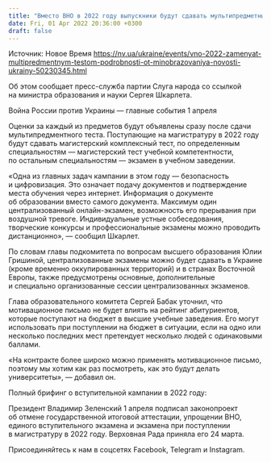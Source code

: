 ```yaml
---
title: "Вместо ВНО в 2022 году выпускники будут сдавать мультипредметный тест — Шкарлет"
date: Fri, 01 Apr 2022 20:36:00 +0300
draft: false
---
```

Источник: Новое Время https://nv.ua/ukraine/events/vno-2022-zamenyat-multipredmentnym-testom-podrobnosti-ot-minobrazovaniya-novosti-ukrainy-50230345.html


Об этом сообщает пресс-служба партии Слуга народа со ссылкой на министра образования и науки Сергея Шкарлета.

Война России против Украины — главные события 1 апреля

Оценки за каждый из предметов будут объявлены сразу после сдачи мультипредментного теста. Поступающие на магистратуру в 2022 году будут сдавать магистерский комплексный тест, по определенным специальностям — магистерский тест учебной компетентности, по остальным специальностям — экзамен в учебном заведении.

«Одна из главных задач кампании в этом году — безопасность и цифровизация. Это означает подачу документов и подтверждение места обучения через интернет. Информация о документе об образовании вместо самого документа. Максимум один централизованный онлайн-экзамен, возможность его прерывания при воздушной тревоге. Индивидуальные устные собеседования, творческие конкурсы и профессиональные экзамены можно проводить дистанционно», — сообщил Шкарлет.

По словам главы подкомитета по вопросам высшего образования Юлии Гришиной, централизованные экзамены можно будет сдавать в Украине (кроме временно оккупированных территорий) и в странах Восточной Европы, также предусмотрены основные, дополнительные и специально организованные сессии централизованных экзаменов.

Глава образовательного комитета Сергей Бабак уточнил, что мотивационное письмо не будет влиять на рейтинг абитуриентов, которые поступают на бюджет в высшие учебные заведения. Его могут использовать при поступлении на бюджет в ситуации, если на одно или несколько последних мест претендует несколько людей с одинаковыми баллами.

«На контракте более широко можно применять мотивационное письмо, поэтому мы хотим как раз посмотреть, как это будут делать университеты», — добавил он.

Полный брифинг о вступительной кампании в 2022 году:

Президент Владимир Зеленский 1 апреля подписал законопроект об отмене государственной итоговой аттестации, упрощении ВНО, единого вступительного экзамена и экзамена при поступлении в магистратуру в 2022 году. Верховная Рада приняла его 24 марта.

Присоединяйтесь к нам в соцсетях Facebook, Telegram и Instagram.
